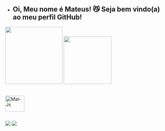 - ## Oi, Meu nome é Mateus! 😼 Seja bem vindo(a) ao meu perfil GitHub!

<div>
  
  <img  height="180em" src="https://github-readme-stats.vercel.app/api?username=MateusRoberto&show_icons=true&theme=dracula&count_private=true">
  <img  height="150em" src="https://github-readme-stats.vercel.app/api/top-langs/?username=MateusRoberto&layout=compact&langs_count=16&theme=dracula"/>
</div>
<br>

<div style="display: inline_block"><br>
  <img align="center" alt="Mat-Js" height="50" width="60" src="https://cdn.jsdelivr.net/gh/devicons/devicon/icons/java/java-original.svg" />
  
  
 </div>
  
  ##
 
 <a href="https://www.linkedin.com/in/mateus-roberto-509522264/" target="_blank"><img src="https://img.shields.io/badge/-LinkedIn-%230077B5?style=for-the-badge&logo=linkedin&logoColor=white" target="_blank"></a> 
 <a href = "mailto:mateusroberto2609@gmail.com"><img src="https://img.shields.io/badge/-Gmail-%23333?style=for-the-badge&logo=gmail&logoColor=white" target="_blank"></a>
